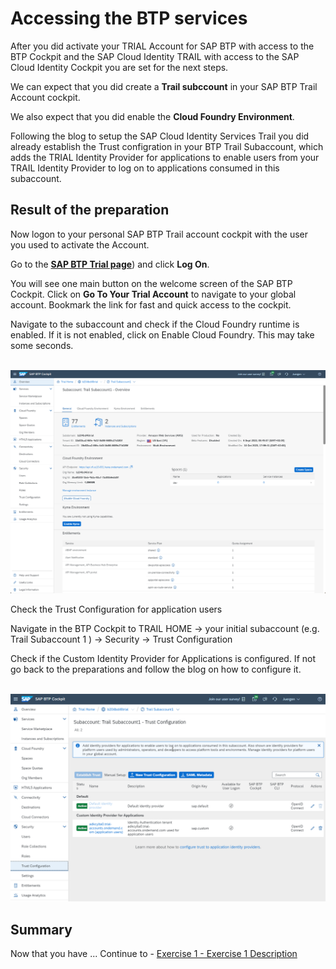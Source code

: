 # Accessing the BTP services

After you did activate your TRIAL Account for SAP BTP with access to the BTP Cockpit and the SAP Cloud Identity TRAIL with access to the SAP Cloud Identity Cockpit you are set for the next steps.

We can expect that you did create a **Trail subccount** in your SAP BTP Trail Account cockpit.

We also expect that you did enable the **Cloud Foundry Environment**.

Following the blog to setup the SAP Cloud Identity Services Trail you did already establish the Trust configration in your BTP Trail Subaccount, which adds the TRIAL Identity Provider  for applications to enable users from your TRAIL Identity Provider to log on to applications consumed in this subaccount.

## Result of the preparation

Now logon to your personal SAP BTP Trail account cockpit with the user you used to activate the Account.

Go to the [**SAP BTP Trial page**](https://account.hanatrial.ondemand.com/trial/#/home/trial)) and click **Log On**.

You will see one main button on the welcome screen of the SAP BTP Cockpit. Click on **Go To Your Trial Account** to navigate to your global account. Bookmark the link for fast and quick access to the cockpit.

Navigate to the subaccount and check if the Cloud Foundry runtime is enabled. If it is not enabled, click on Enable Cloud Foundry. This may take some seconds.

<br>![](/exercises/ex0/images/Subaccount%20Overview.png)

Check the Trust Configuration for application users

Navigate in the  BTP Cockpit to TRAIL HOME -> your initial subaccount (e.g. Trail Subaccount 1 ) -> Security -> Trust Configuration

Check if the Custom Identity Provider for Applications is configured. If not go back to the preparations and follow the blog on how to configure it.

<br>![](/exercises/ex0/images/Subaccoount1_TrustConfiguration.png)




## Summary

Now that you have ... 
Continue to - [Exercise 1 - Exercise 1 Description](../ex1/README.md)

